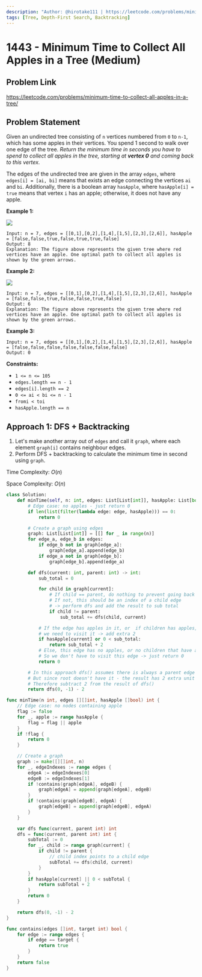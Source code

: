 ```yaml
---
description: "Author: @hirotake111 | https://leetcode.com/problems/minimum-time-to-collect-all-apples-in-a-tree/"
tags: [Tree, Depth-First Search, Backtracking]
---
```


# 1443 - Minimum Time to Collect All Apples in a Tree (Medium)

## Problem Link

https://leetcode.com/problems/minimum-time-to-collect-all-apples-in-a-tree/

## Problem Statement

Given an undirected tree consisting of `n` vertices numbered from `0` to `n-1`, which has some apples in their vertices. You spend 1 second to walk over one edge of the tree. _Return the minimum time in seconds you have to spend to collect all apples in the tree, starting at **vertex 0** and coming back to this vertex._

The edges of the undirected tree are given in the array `edges`, where `edges[i] = [ai, bi]` means that exists an edge connecting the vertices `ai` and `bi`. Additionally, there is a boolean array `hasApple`, where `hasApple[i] = true` means that vertex `i` has an apple; otherwise, it does not have any apple.

**Example 1:**

![](https://assets.leetcode.com/uploads/2020/04/23/min_time_collect_apple_1.png)

```
Input: n = 7, edges = [[0,1],[0,2],[1,4],[1,5],[2,3],[2,6]], hasApple = [false,false,true,false,true,true,false]
Output: 8
Explanation: The figure above represents the given tree where red vertices have an apple. One optimal path to collect all apples is shown by the green arrows.
```

**Example 2:**

![](https://assets.leetcode.com/uploads/2020/04/23/min_time_collect_apple_2.png)

```
Input: n = 7, edges = [[0,1],[0,2],[1,4],[1,5],[2,3],[2,6]], hasApple = [false,false,true,false,false,true,false]
Output: 6
Explanation: The figure above represents the given tree where red vertices have an apple. One optimal path to collect all apples is shown by the green arrows.
```

**Example 3:**

```
Input: n = 7, edges = [[0,1],[0,2],[1,4],[1,5],[2,3],[2,6]], hasApple = [false,false,false,false,false,false,false]
Output: 0
```

**Constraints:**

- `1 <= n <= 105`
- `edges.length == n - 1`
- `edges[i].length == 2`
- `0 <= ai < bi <= n - 1`
- `fromi < toi`
- `hasApple.length == n`

## Approach 1: DFS + Backtracking

1. Let's make another array out of `edges` and call it `graph`, where each element `graph[i]` contains neighbour edges.
2. Perform DFS + backtracking to calculate the minimum time in second using `graph`.

Time Complexity: $O(n)$

Space Complexity: $O(n)$

<Tabs>

<TabItem value="py" label="Python">
<SolutionAuthor name="@hirotake111"/>

```py
class Solution:
    def minTime(self, n: int, edges: List[List[int]], hasApple: List[bool]) -> int:
        # Edge case: no apples - just return 0
        if len(list(filter(lambda edge: edge, hasApple))) == 0:
            return 0

        # Create a graph using edges
        graph: List[List[int]] = [[] for _ in range(n)]
        for edge_a, edge_b in edges:
            if edge_b not in graph[edge_a]:
                graph[edge_a].append(edge_b)
            if edge_a not in graph[edge_b]:
                graph[edge_b].append(edge_a)

        def dfs(current: int, parent: int) -> int:
            sub_total = 0

            for child in graph[current]:
                # If child == parent, do nothing to prevent going back to the parent
                # If not, this should be an index of a child edge
                # -> perform dfs and add the result to sub total
                if child != parent:
                    sub_total += dfs(child, current)

            # If the edge has apples in it, or  if children has apples,
            # we need to visit it -> add extra 2
            if hasApple[current] or 0 < sub_total:
                return sub_total + 2
            # Else, this edge has no apples, or no children that have apples.
            # So we don't have to visit this edge -> just return 0
            return 0

        # In this approach dfs() assumes there is always a parent edge connected to it.
        # But since root doesn't have it - the result has 2 extra unit of seconds.
        # Therefore subtract 2 from the result of dfs()
        return dfs(0, -1) - 2
```

</TabItem>

<TabItem value="go" label="Go">
<SolutionAuthor name="@hirotake111"/>

```go
func minTime(n int, edges [][]int, hasApple []bool) int {
	// Edge case: no nodes containing apple
	flag := false
	for _, apple := range hasApple {
		flag = flag || apple
	}
	if !flag {
		return 0
	}

	// Create a graph
	graph := make([][]int, n)
	for _, edgeIndexes := range edges {
		edgeA := edgeIndexes[0]
		edgeB := edgeIndexes[1]
		if !contains(graph[edgeA], edgeB) {
			graph[edgeA] = append(graph[edgeA], edgeB)
		}
		if !contains(graph[edgeB], edgeA) {
			graph[edgeB] = append(graph[edgeB], edgeA)
		}
	}

	var dfs func(current, parent int) int
	dfs = func(current, parent int) int {
		subTotal := 0
		for _, child := range graph[current] {
			if child != parent {
				// child index points to a child edge
				subTotal += dfs(child, current)
			}
		}
		if hasApple[current] || 0 < subTotal {
			return subTotal + 2
		}
		return 0
	}

	return dfs(0, -1) - 2
}

func contains(edges []int, target int) bool {
	for edge := range edges {
		if edge == target {
			return true
		}
	}
	return false
}

```

</TabItem>

</Tabs>

